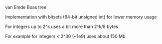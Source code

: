 van Emde Boas tree

Implementation with bitsets (64-bit unsigned int) for lower memory usage

For integers up to 2^k uses a bit more than 2^k/8 bytes

For example for integers < 2^30 (~1e9) uses about 150 Mb
